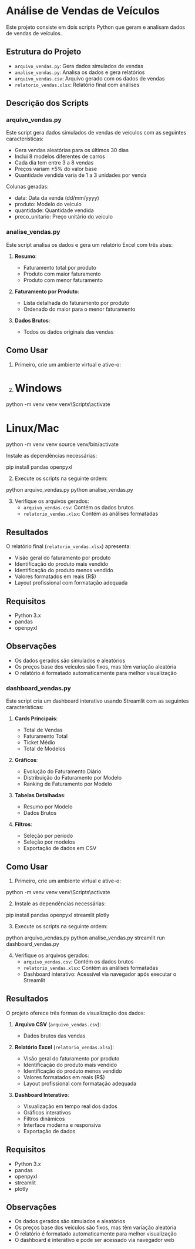 # Análise de Vendas de Veículos

Este projeto consiste em dois scripts Python que geram e analisam dados de vendas de veículos.

## Estrutura do Projeto

- `arquivo_vendas.py`: Gera dados simulados de vendas
- `analise_vendas.py`: Analisa os dados e gera relatórios
- `arquivo_vendas.csv`: Arquivo gerado com os dados de vendas
- `relatorio_vendas.xlsx`: Relatório final com análises

## Descrição dos Scripts

### arquivo_vendas.py
Este script gera dados simulados de vendas de veículos com as seguintes características:
- Gera vendas aleatórias para os últimos 30 dias
- Inclui 8 modelos diferentes de carros
- Cada dia tem entre 3 a 8 vendas
- Preços variam ±5% do valor base
- Quantidade vendida varia de 1 a 3 unidades por venda

Colunas geradas:
- data: Data da venda (dd/mm/yyyy)
- produto: Modelo do veículo
- quantidade: Quantidade vendida
- preco_unitario: Preço unitário do veículo

### analise_vendas.py
Este script analisa os dados e gera um relatório Excel com três abas:

1. **Resumo**:
   - Faturamento total por produto
   - Produto com maior faturamento
   - Produto com menor faturamento

2. **Faturamento por Produto**:
   - Lista detalhada do faturamento por produto
   - Ordenado do maior para o menor faturamento

3. **Dados Brutos**:
   - Todos os dados originais das vendas

## Como Usar

1. Primeiro, crie um ambiente virtual e ative-o:

2. # Windows
python -m venv venv
venv\Scripts\activate

# Linux/Mac
python -m venv venv
source venv/bin/activate

Instale as dependências necessárias:

pip install pandas openpyxl

2. Execute os scripts na seguinte ordem:

python arquivo_vendas.py
python analise_vendas.py

3. Verifique os arquivos gerados:
   - `arquivo_vendas.csv`: Contém os dados brutos
   - `relatorio_vendas.xlsx`: Contém as análises formatadas

## Resultados
O relatório final (`relatorio_vendas.xlsx`) apresenta:
- Visão geral do faturamento por produto
- Identificação do produto mais vendido
- Identificação do produto menos vendido
- Valores formatados em reais (R$)
- Layout profissional com formatação adequada

## Requisitos
- Python 3.x
- pandas
- openpyxl

## Observações
- Os dados gerados são simulados e aleatórios
- Os preços base dos veículos são fixos, mas têm variação aleatória
- O relatório é formatado automaticamente para melhor visualização

### dashboard_vendas.py
Este script cria um dashboard interativo usando Streamlit com as seguintes características:

1. **Cards Principais**:
   - Total de Vendas
   - Faturamento Total
   - Ticket Médio
   - Total de Modelos

2. **Gráficos**:
   - Evolução do Faturamento Diário
   - Distribuição do Faturamento por Modelo
   - Ranking de Faturamento por Modelo

3. **Tabelas Detalhadas**:
   - Resumo por Modelo
   - Dados Brutos

4. **Filtros**:
   - Seleção por período
   - Seleção por modelos
   - Exportação de dados em CSV


## Como Usar

1. Primeiro, crie um ambiente virtual e ative-o:

python -m venv venv
venv\Scripts\activate

2. Instale as dependências necessárias:

pip install pandas openpyxl streamlit plotly


3. Execute os scripts na seguinte ordem:

python arquivo_vendas.py
python analise_vendas.py
streamlit run dashboard_vendas.py

4. Verifique os arquivos gerados:
   - `arquivo_vendas.csv`: Contém os dados brutos
   - `relatorio_vendas.xlsx`: Contém as análises formatadas
   - Dashboard interativo: Acessível via navegador após executar o Streamlit

## Resultados
O projeto oferece três formas de visualização dos dados:

1. **Arquivo CSV** (`arquivo_vendas.csv`):
   - Dados brutos das vendas

2. **Relatório Excel** (`relatorio_vendas.xlsx`):
   - Visão geral do faturamento por produto
   - Identificação do produto mais vendido
   - Identificação do produto menos vendido
   - Valores formatados em reais (R$)
   - Layout profissional com formatação adequada

3. **Dashboard Interativo**:
   - Visualização em tempo real dos dados
   - Gráficos interativos
   - Filtros dinâmicos
   - Interface moderna e responsiva
   - Exportação de dados

## Requisitos
- Python 3.x
- pandas
- openpyxl
- streamlit
- plotly

## Observações
- Os dados gerados são simulados e aleatórios
- Os preços base dos veículos são fixos, mas têm variação aleatória
- O relatório é formatado automaticamente para melhor visualização
- O dashboard é interativo e pode ser acessado via navegador web
